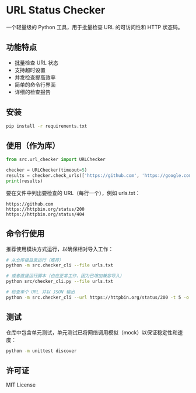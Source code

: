 # URL Status Checker

一个轻量级的 Python 工具，用于批量检查 URL 的可访问性和 HTTP 状态码。

## 功能特点
- 批量检查 URL 状态
- 支持超时设置
- 并发检查提高效率
- 简单的命令行界面
- 详细的检查报告

## 安装
```bash
pip install -r requirements.txt
```

## 使用（作为库）
```python
from src.url_checker import URLChecker

checker = URLChecker(timeout=5)
results = checker.check_urls(['https://github.com', 'https://google.com'])
print(results)
```

要在文件中列出要检查的 URL（每行一个），例如 urls.txt：
```
https://github.com
https://httpbin.org/status/200
https://httpbin.org/status/404
```

## 命令行使用
推荐使用模块方式运行，以确保相对导入工作：

```bash
# 从仓库根目录运行（推荐）
python -m src.checker_cli --file urls.txt

# 或者直接运行脚本（也应正常工作，因为已增加兼容导入）
python src/checker_cli.py --file urls.txt

# 检查单个 URL 并以 JSON 输出
python -m src.checker_cli --url https://httpbin.org/status/200 -t 5 -o json
```

## 测试
仓库中包含单元测试，单元测试已将网络调用模拟（mock）以保证稳定性和速度：

```bash
python -m unittest discover
```

## 许可证
MIT License
